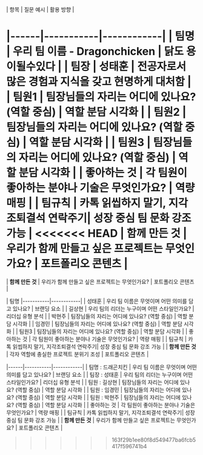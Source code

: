 | 항목 | 질문 예시 | 활용 방향 |

|------|-----------|------------|
| 팀명  | 우리 팀 이름 - Dragonchicken | 닭도 용이될수있다 |
| 팀장  | 성태훈 | 전공자로서 많은 경험과 지식을 갖고 현명하게 대처함 |
| 팀원1 | 팀장님들의 자리는 어디에 있나요? (역할 중심) | 역할 분담 시각화 |
| 팀원2 | 팀장님들의 자리는 어디에 있나요? (역할 중심) | 역할 분담 시각화 |
| 팀원3 | 팀장님들의 자리는 어디에 있나요? (역할 중심) | 역할 분담 시각화 |
| 좋아하는 것 | 각 팀원이 좋아하는 분야나 기술은 무엇인가요? | 역량 매핑 |
| 팀규칙 | 카톡 읽씹하지 말기, 지각조퇴결석 연락주기| 성장 중심 팀 문화 강조 가능 |
<<<<<<< HEAD
| **함께 만든 것** | 우리가 함께 만들고 싶은 프로젝트는 무엇인가요? | 포트폴리오 콘텐츠 |    
=======
| **함께 만든 것** | 우리가 함께 만들고 싶은 프로젝트는 무엇인가요? | 포트폴리오 콘텐츠 |  


|  팀명  |-----------|------------|
| 성태훈  | 우리 팀 이름은 무엇이며 어떤 의미를 담고 있나요? | 브랜딩 요소 |
| 길상현  | 우리 팀의 리더는 누구이며 어떤 스타일인가요? | 리더십 유형 분석 |
| 박현주 | 팀장님들의 자리는 어디에 있나요? (역할 중심) | 역할 분담 시각화 |
| 임경민 | 팀장님들의 자리는 어디에 있나요? (역할 중심) | 역할 분담 시각화 |
| 팀원3 | 팀장님들의 자리는 어디에 있나요? (역할 중심) | 역할 분담 시각화 |
| 좋아하는 것 | 각 팀원이 좋아하는 분야나 기술은 무엇인가요? | 역량 매핑 |
| 팀규칙 | 카톡 읽씹하지 말기, 지각조퇴결석 연락주기| 성장 중심 팀 문화 강조 가능 |
| **함께 만든 것** | 각자 역할에 충실한 프로젝트 분위기 조성 | 포트폴리오 콘텐츠 |    

|------|-----------|------------|
| 팀명 : 드래곤치킨  | 우리 팀 이름은 무엇이며 어떤 의미를 담고 있나요? | 브랜딩 요소 |
| 팀장 : 성태훈 | 우리 팀의 리더는 누구이며 어떤 스타일인가요? | 리더십 유형 분석 |
| 팀원 : 길상현 | 팀장님들의 자리는 어디에 있나요? (역할 중심) | 역할 분담 시각화 |
| 팀원 : 임경민 | 팀장님들의 자리는 어디에 있나요? (역할 중심) | 역할 분담 시각화 |
| 팀원 : 박현주 | 팀장님들의 자리는 어디에 있나요? (역할 중심) | 역할 분담 시각화 |
| 좋아하는 것 | 각 팀원이 좋아하는 분야나 기술은 무엇인가요? | 역량 매핑 |
| 팀규칙 | 카톡 읽씹하지 말기, 지각조퇴결석 연락주기| 성장 중심 팀 문화 강조 가능 |
| **함께 만든 것** | 우리가 함께 만들고 싶은 프로젝트는 무엇인가요? | 포트폴리오 콘텐츠 |    


>>>>>>> 163f29b1ee80f8d549477ba6fcb5417f596741b4
